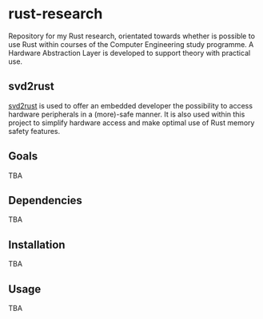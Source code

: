 # rust-research

Repository for my Rust research, orientated towards whether is possible to use Rust within courses of the Computer Engineering study programme. A Hardware Abstraction Layer is developed to support theory with practical use.

## svd2rust
[svd2rust](https://github.com/rust-embedded/svd2rust) is used to offer an embedded developer the possibility to access hardware peripherals in a (more)-safe manner. It is also used within this project to simplify hardware access and make optimal use of Rust memory safety features.

## Goals
TBA

## Dependencies
TBA

## Installation
TBA

## Usage
TBA

